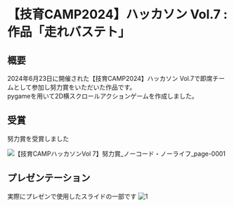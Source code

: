 # 【技育CAMP2024】ハッカソン Vol.7 : 作品「走れバステト」

## 概要

2024年6月23日に開催された【技育CAMP2024】ハッカソン Vol.7で即席チームとして参加し努力賞をいただいた作品です。<br>
pygameを用いて2D横スクロールアクションゲームを作成しました。

## 受賞
努力賞を受賞しました

![【技育CAMPハッカソンVol 7】努力賞_ノーコード・ノーライフ_page-0001](https://github.com/ibukani/geek-hackathon/assets/162807499/d17c7ea8-5469-4913-85c1-0c3b5f9d89f6)

## プレゼンテーション
実際にプレゼンで使用したスライドの一部です
![1]([https://github.com/ibukani/geek-hackathon/assets/162807499/f35d1154-64fd-45b8-82b5-1b050b4198a6](https://docs.google.com/presentation/d/1P13XsdKyFk-FG3BxQj-BIybnLhj-IRZi5ww2TiaaPlM/edit?usp=sharing))

